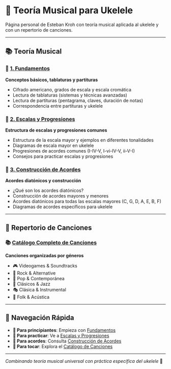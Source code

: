 # 🎵 Teoría Musical para Ukelele

Página personal de Esteban Kroh con teoría musical aplicada al ukelele y con un repertorio de canciones.

---

## 📚 Teoría Musical

### 🎯 [1. Fundamentos](./teoria/fundamentos.md)
**Conceptos básicos, tablaturas y partituras**
- Cifrado americano, grados de escala y escala cromática
- Lectura de tablaturas (sistemas y técnicas avanzadas)
- Lectura de partituras (pentagrama, claves, duración de notas)
- Correspondencia entre partituras y ukelele

### 🎼 [2. Escalas y Progresiones](./teoria/escalas.md)
**Estructura de escalas y progresiones comunes**
- Estructura de la escala mayor y ejemplos en diferentes tonalidades
- Diagramas de escala mayor en ukelele
- Progresiones de acordes comunes (I-IV-V, I-vi-IV-V, ii-V-I)
- Consejos para practicar escalas y progresiones

### 🎸 [3. Construcción de Acordes](./teoria/acordes.md)
**Acordes diatónicos y construcción**
- ¿Qué son los acordes diatónicos?
- Construcción de acordes mayores y menores
- Acordes diatónicos para todas las escalas mayores (C, G, D, A, E, B, F)
- Diagramas de acordes específicos para ukelele

---

## 🎵 Repertorio de Canciones

### 📚 [Catálogo Completo de Canciones](./canciones/README.md)
**Canciones organizadas por géneros**
- 🎮 Videogames & Soundtracks
- 🎸 Rock & Alternative
- 🎵 Pop & Contemporánea
- 🎼 Clásicos & Jazz
- 🎭 Clásica & Instrumental
- 🎤 Folk & Acústica

---

## 🔗 Navegación Rápida

- **🚀 Para principiantes**: Empieza con [Fundamentos](./teoria/fundamentos.md)
- **🎯 Para practicar**: Ve a [Escalas y Progresiones](./teoria/escalas.md)
- **🎸 Para acordes**: Consulta [Construcción de Acordes](./teoria/acordes.md)
- **🎵 Para tocar**: Explora el [Catálogo de Canciones](./canciones/README.md)

---

*Combinando teoría musical universal con práctica específica del ukelele* 🎸